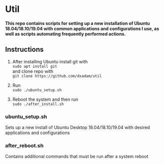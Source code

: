 # Util
#### This repo contains scripts for setting up a new installation of Ubuntu 18.04/18.10/19.04 with common applications and configurations I use, as well as scripts automating frequently performed actions. 

## Instructions
1. After installing Ubuntu install git with  
	`sudo apt install git`  
and clone repo with  
	`git clone https://github.com/dxadam/util`

2. Run  
	`sudo ./ubuntu_setup.sh`

3. Reboot the system and then run  
	`sudo ./after_install.sh`

### ubuntu_setup.sh
Sets up a new install of Ubuntu Desktop 18.04/18.10/19.04 with desired applications and configurations

### after_reboot.sh
Contains additional commands that must be run after a system reboot

